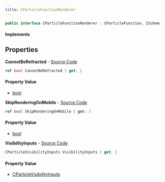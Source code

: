 ```yaml
---
title: CParticleFunctionRenderer
---
```


```csharp
public interface CParticleFunctionRenderer : CParticleFunction, ISchemaClass<CParticleFunction>, ISchemaClass<CParticleFunctionRenderer>, ISchemaField, ISchemaClass, INativeHandle
```

#### Implements

## Properties

**CannotBeRefracted** - [Source Code](https://github.com/swiftly-solution/swiftlys2/blob/master/managed/src/SwiftlyS2.Generated/Schemas/Interfaces/CParticleFunctionRenderer.cs#L18)

```csharp
ref bool CannotBeRefracted { get; }
```

#### Property Value

- [bool](https://learn.microsoft.com/dotnet/api/system.boolean)

**SkipRenderingOnMobile** - [Source Code](https://github.com/swiftly-solution/swiftlys2/blob/master/managed/src/SwiftlyS2.Generated/Schemas/Interfaces/CParticleFunctionRenderer.cs#L20)

```csharp
ref bool SkipRenderingOnMobile { get; }
```

#### Property Value

- [bool](https://learn.microsoft.com/dotnet/api/system.boolean)

**VisibilityInputs** - [Source Code](https://github.com/swiftly-solution/swiftlys2/blob/master/managed/src/SwiftlyS2.Generated/Schemas/Interfaces/CParticleFunctionRenderer.cs#L16)

```csharp
CParticleVisibilityInputs VisibilityInputs { get; }
```

#### Property Value

- [CParticleVisibilityInputs](/docs/api/shared/schemadefinitions/cparticlevisibilityinputs)

